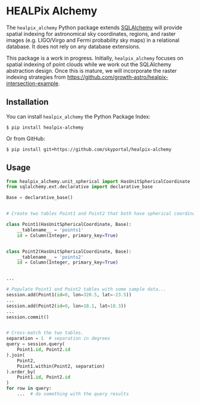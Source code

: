 # HEALPix Alchemy

The `healpix_alchemy` Python package extends [SQLAlchemy] will provide spatial
indexing for astronomical sky coordinates, regions, and raster images (e.g.
LIGO/Virgo and Fermi probability sky maps) in a relational database. It does
not rely on any database extensions.

This package is a work in progress. Initially, `healpix_alchemy` focuses on
spatial indexing of point clouds while we work out the SQLAlchemy abstraction
design. Once this is mature, we will incorporate the raster indexing strategies
from https://github.com/growth-astro/healpix-intersection-example.

## Installation

You can install `healpix_alchemy` the Python Package Index:

    $ pip install healpix-alchemy

Or from GitHub:

    $ pip install git+https://github.com/skyportal/healpix-alchemy

## Usage

```python
from healpix_alchemy.unit_spherical import HasUnitSphericalCoordinate
from sqlalchemy.ext.declarative import declarative_base

Base = declarative_base()


# Create two tables Point1 and Point2 that both have spherical coordinates.

class Point1(HasUnitSphericalCoordinate, Base):
    __tablename__ = 'points1'
    id = Column(Integer, primary_key=True)


class Point2(HasUnitSphericalCoordinate, Base):
    __tablename__ = 'points2'
    id = Column(Integer, primary_key=True)


...

# Populate Point1 and Point2 tables with some sample data...
session.add(Point1(id=0, lon=320.5, lat=-23.5))
...
session.add(Point2(id=0, lon=18.1, lat=18.3))
...
session.commit()


# Cross-match the two tables.
separation = 1  # separation in degrees
query = session.query(
    Point1.id, Point2.id
).join(
    Point2,
    Point1.within(Point2, separation)
).order_by(
    Point1.id, Point2.id
)
for row in query:
    ...  # do something with the query results
```

[SQLAlchemy]: https://www.sqlalchemy.org
